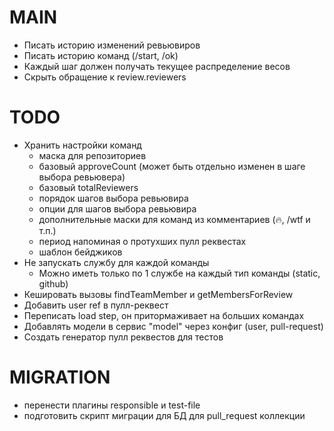 # MAIN
* Писать историю изменений ревьювиров
* Писать историю команд (/start, /ok)
* Каждый шаг должен получать текущее распределение весов
* Скрыть обращение к review.reviewers

# TODO
* Хранить настройки команд
  - маска для репозиториев
  - базовый approveCount (может быть отдельно изменен в шаге выбора ревьювера)
  - базовый totalReviewers
  - порядок шагов выбора ревьювира
  - опции для шагов выбора ревьювира
  - дополнительные маски для команд из комментариев (:fire:, /wtf и т.п.)
  - период напоминая о протухших пулл реквестах
  - шаблон бейджиков
* Не запускать службу для каждой команды
  * Можно иметь только по 1 службе на каждый тип команды (static, github)
* Кешировать вызовы findTeamMember и getMembersForReview
* Добавить user ref в пулл-реквест
* Переписать load step, он притормаживает на больших командах
* Добавлять модели в сервис "model" через конфиг (user, pull-request)
* Создать генератор пулл реквестов для тестов

# MIGRATION
* перенести плагины responsible и test-file
* подготовить скрипт миграции для БД для pull_request коллекции
